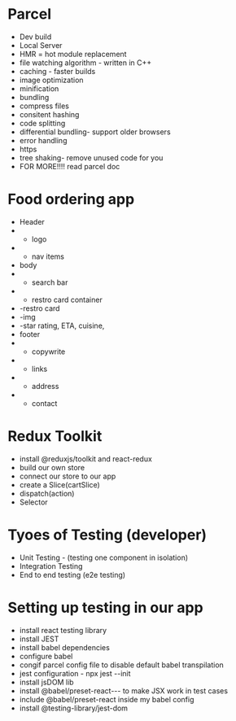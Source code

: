 

# Parcel

- Dev build
- Local Server
- HMR = hot module replacement
- file watching algorithm - written in C++
- caching - faster builds
- image optimization
- minification
- bundling
- compress files
- consitent hashing
- code splitting
- differential bundling- support older browsers
- error handling
- https
- tree shaking- remove unused code for you
- FOR MORE!!!! read parcel doc

# Food ordering app

- Header
- - logo
- - nav items
- body
- - search bar
- - restro card container
- -restro card
- -img
- -star rating, ETA, cuisine,
- footer
- - copywrite
- - links
- - address
- - contact

# Redux Toolkit

- install @reduxjs/toolkit and react-redux
- build our own store
- connect our store to our app
- create a Slice(cartSlice)
- dispatch(action)
- Selector

# Tyoes of Testing (developer)

- Unit Testing - (testing one component in isolation)
- Integration Testing
- End to end testing (e2e testing)

# Setting up testing in our app

- install react testing library
- install JEST
- install babel dependencies
- configure babel
- congif parcel config file to disable default babel transpilation
- jest configuration - npx jest --init
- install jsDOM lib
- install @babel/preset-react--- to make JSX work in test cases
- include @babel/preset-react inside my babel config
- install @testing-library/jest-dom
